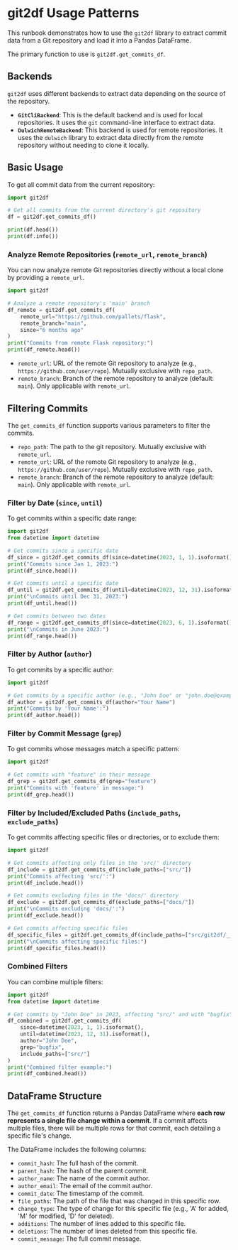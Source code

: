 # git2df Usage Patterns

This runbook demonstrates how to use the `git2df` library to extract commit data from a Git repository and load it into a Pandas DataFrame.

The primary function to use is `git2df.get_commits_df`.

## Backends

`git2df` uses different backends to extract data depending on the source of the repository.

*   **`GitCliBackend`**: This is the default backend and is used for local repositories. It uses the `git` command-line interface to extract data.
*   **`DulwichRemoteBackend`**: This backend is used for remote repositories. It uses the `dulwich` library to extract data directly from the remote repository without needing to clone it locally.

## Basic Usage

To get all commit data from the current repository:

```python
import git2df

# Get all commits from the current directory's git repository
df = git2df.get_commits_df()

print(df.head())
print(df.info())
```

### Analyze Remote Repositories (`remote_url`, `remote_branch`)

You can now analyze remote Git repositories directly without a local clone by providing a `remote_url`.

```python
import git2df

# Analyze a remote repository's 'main' branch
df_remote = git2df.get_commits_df(
    remote_url="https://github.com/pallets/flask",
    remote_branch="main",
    since="6 months ago"
)
print("Commits from remote Flask repository:")
print(df_remote.head())
```

*   `remote_url`: URL of the remote Git repository to analyze (e.g., `https://github.com/user/repo`). Mutually exclusive with `repo_path`.
*   `remote_branch`: Branch of the remote repository to analyze (default: `main`). Only applicable with `remote_url`.

## Filtering Commits

The `get_commits_df` function supports various parameters to filter the commits.

*   `repo_path`: The path to the git repository. Mutually exclusive with `remote_url`.
*   `remote_url`: URL of the remote Git repository to analyze (e.g., `https://github.com/user/repo`). Mutually exclusive with `repo_path`.
*   `remote_branch`: Branch of the remote repository to analyze (default: `main`). Only applicable with `remote_url`.

### Filter by Date (`since`, `until`)

To get commits within a specific date range:

```python
import git2df
from datetime import datetime

# Get commits since a specific date
df_since = git2df.get_commits_df(since=datetime(2023, 1, 1).isoformat())
print("Commits since Jan 1, 2023:")
print(df_since.head())

# Get commits until a specific date
df_until = git2df.get_commits_df(until=datetime(2023, 12, 31).isoformat())
print("\nCommits until Dec 31, 2023:")
print(df_until.head())

# Get commits between two dates
df_range = git2df.get_commits_df(since=datetime(2023, 6, 1).isoformat(), until=datetime(2023, 6, 30).isoformat())
print("\nCommits in June 2023:")
print(df_range.head())
```

### Filter by Author (`author`)

To get commits by a specific author:

```python
import git2df

# Get commits by a specific author (e.g., "John Doe" or "john.doe@example.com")
df_author = git2df.get_commits_df(author="Your Name")
print("Commits by 'Your Name':")
print(df_author.head())
```

### Filter by Commit Message (`grep`)

To get commits whose messages match a specific pattern:

```python
import git2df

# Get commits with "feature" in their message
df_grep = git2df.get_commits_df(grep="feature")
print("Commits with 'feature' in message:")
print(df_grep.head())
```

### Filter by Included/Excluded Paths (`include_paths`, `exclude_paths`)

To get commits affecting specific files or directories, or to exclude them:

```python
import git2df

# Get commits affecting only files in the 'src/' directory
df_include = git2df.get_commits_df(include_paths=["src/"])
print("Commits affecting 'src/':")
print(df_include.head())

# Get commits excluding files in the 'docs/' directory
df_exclude = git2df.get_commits_df(exclude_paths=["docs/"])
print("\nCommits excluding 'docs/':")
print(df_exclude.head())

# Get commits affecting specific files
df_specific_files = git2df.get_commits_df(include_paths=["src/git2df/__init__.py", "src/git2df/backends.py"])
print("\nCommits affecting specific files:")
print(df_specific_files.head())
```

### Combined Filters

You can combine multiple filters:

```python
import git2df
from datetime import datetime

# Get commits by "John Doe" in 2023, affecting "src/" and with "bugfix" in message
df_combined = git2df.get_commits_df(
    since=datetime(2023, 1, 1).isoformat(),
    until=datetime(2023, 12, 31).isoformat(),
    author="John Doe",
    grep="bugfix",
    include_paths=["src/"]
)
print("Combined filter example:")
print(df_combined.head())
```

## DataFrame Structure

The `get_commits_df` function returns a Pandas DataFrame where **each row represents a single file change within a commit**. If a commit affects multiple files, there will be multiple rows for that commit, each detailing a specific file's change.

The DataFrame includes the following columns:

*   `commit_hash`: The full hash of the commit.
*   `parent_hash`: The hash of the parent commit.
*   `author_name`: The name of the commit author.
*   `author_email`: The email of the commit author.
*   `commit_date`: The timestamp of the commit.
*   `file_paths`: The path of the file that was changed in this specific row.
*   `change_type`: The type of change for this specific file (e.g., 'A' for added, 'M' for modified, 'D' for deleted).
*   `additions`: The number of lines added to this specific file.
*   `deletions`: The number of lines deleted from this specific file.
*   `commit_message`: The full commit message.

